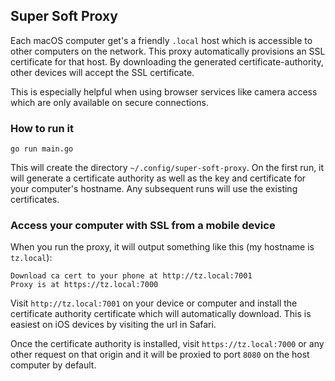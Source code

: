 ## Super Soft Proxy

Each macOS computer get's a friendly `.local` host which is accessible to other computers on the network. This proxy automatically provisions an SSL certificate for that host. By downloading the generated certificate-authority, other devices will accept the SSL certificate.

This is especially helpful when using browser services like camera access which are only available on secure connections.

### How to run it

`go run main.go`

This will create the directory `~/.config/super-soft-proxy`.  On the first run, it will generate a certificate authority as well as the key and certificate for your computer's hostname. Any subsequent runs will use the existing certificates.

### Access your computer with SSL from a mobile device

When you run the proxy, it will output something like this (my hostname is `tz.local`):

```
Download ca cert to your phone at http://tz.local:7001
Proxy is at https://tz.local:7000
```

Visit `http://tz.local:7001` on your device or computer and install the certificate authority certificate which will automatically download.  This is easiest on iOS devices by visiting the url in Safari.

Once the certificate authority is installed, visit `https://tz.local:7000` or any other request on that origin and it will be proxied to port `8080` on the host computer by default.
